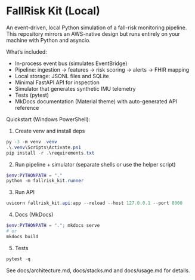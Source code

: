 # FallRisk Kit (Local)

An event-driven, local Python simulation of a fall-risk monitoring pipeline. This repository mirrors an AWS-native design but runs entirely on your machine with Python and asyncio.

What’s included:
- In-process event bus (simulates EventBridge)
- Pipeline: ingestion → features → risk scoring → alerts → FHIR mapping
- Local storage: JSONL files and SQLite
- Minimal FastAPI API for inspection
- Simulator that generates synthetic IMU telemetry
- Tests (pytest)
- MkDocs documentation (Material theme) with auto-generated API reference

Quickstart (Windows PowerShell):
1) Create venv and install deps
```powershell
py -3 -m venv .venv
.\.venv\Scripts\Activate.ps1
pip install -r .\requirements.txt
```

2) Run pipeline + simulator (separate shells or use the helper script)
```powershell
$env:PYTHONPATH = "."
python -m fallrisk_kit.runner
```

3) Run API
```powershell
uvicorn fallrisk_kit.api:app --reload --host 127.0.0.1 --port 8000
```

4) Docs (MkDocs)
```powershell
$env:PYTHONPATH = "."; mkdocs serve
# or
mkdocs build
```

5) Tests
```powershell
pytest -q
```

See docs/architecture.md, docs/stacks.md and docs/usage.md for details.
